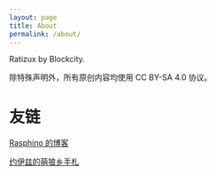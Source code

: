 ```yaml
---
layout: page
title: About
permalink: /about/
---
```


Ratizux by Blockcity.

除特殊声明外，所有原创内容均使用 CC BY-SA 4.0 协议。

# 友链
  
[Rasphino 的博客](https://blog.rasphino.cn)

[约伊兹的萌狼乡手札](https://blog.yoitsu.moe)
